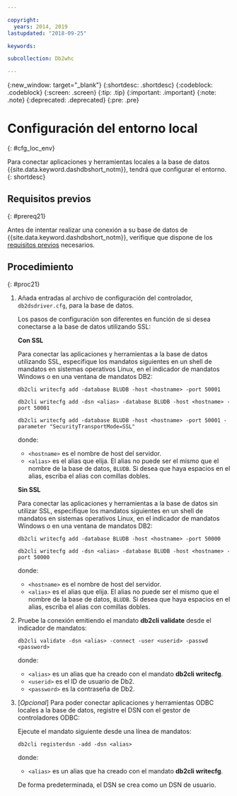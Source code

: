 ```yaml
---

copyright:
  years: 2014, 2019
lastupdated: "2018-09-25"

keywords:

subcollection: Db2whc

---
```


<!-- Attribute definitions --> 
{:new_window: target="_blank"}
{:shortdesc: .shortdesc}
{:codeblock: .codeblock}
{:screen: .screen}
{:tip: .tip}
{:important: .important}
{:note: .note}
{:deprecated: .deprecated}
{:pre: .pre}

# Configuración del entorno local
{: #cfg_loc_env}

Para conectar aplicaciones y herramientas locales a la base de datos {{site.data.keyword.dashdbshort_notm}}, tendrá que configurar el entorno.  
{: shortdesc}

## Requisitos previos
{: #prereq21}

Antes de intentar realizar una conexión a su base de datos de {{site.data.keyword.dashdbshort_notm}}, verifique que dispone de los [requisitos previos](/docs/services/Db2whc/connecting?topic=Db2whc-connect_ov#prereqs) necesarios.

<!-- 1. Install the Db2 driver package for your operating system.

   - [Installing on Windows](install_win.html)
   - [Installing on Linux or PowerLinux](install_linux.html)
   - [Installing on Mac OS X](install_mac.html)
2. Decide whether or not you will be using Secure Sockets Layer (SSL) to connect to your database.
3. Collect database details and connect credentials, including the host name of your server, and your database user ID and password. -->

## Procedimiento
{: #proc21}

1. Añada entradas al archivo de configuración del controlador, `db2dsdriver.cfg`, para la base de datos.

   Los pasos de configuración son diferentes en función de si desea conectarse a la base de datos utilizando SSL:

   **Con SSL**

   Para conectar las aplicaciones y herramientas a la base de datos utilizando SSL, especifique los mandatos siguientes en un shell de mandatos en sistemas operativos Linux, en el indicador de mandatos Windows o en una ventana de mandatos DB2: 

   `db2cli writecfg add -database BLUDB -host <hostname> -port 50001`

   `db2cli writecfg add -dsn <alias> -database BLUDB -host <hostname> -port 50001`

   `db2cli writecfg add -database BLUDB -host <hostname> -port 50001 -parameter "SecurityTransportMode=SSL"`

    donde:

   - `<hostname>` es el nombre de host del servidor.
   - `<alias>` es el alias que elija. El alias no puede ser el mismo que el nombre de la base de datos, `BLUDB`. Si desea que haya espacios en el alias, escriba el alias con comillas dobles.

   **Sin SSL**

   Para conectar las aplicaciones y herramientas a la base de datos sin utilizar SSL, especifique los mandatos siguientes en un shell de mandatos en sistemas operativos Linux, en el indicador de mandatos Windows o en una ventana de mandatos DB2: 

   `db2cli writecfg add -database BLUDB -host <hostname> -port 50000`

   `db2cli writecfg add -dsn <alias> -database BLUDB -host <hostname> -port 50000`

    donde:

   - `<hostname>` es el nombre de host del servidor.
   - `<alias>` es el alias que elija. El alias no puede ser el mismo que el nombre de la base de datos, `BLUDB`. Si desea que haya espacios en el alias, escriba el alias con comillas dobles.

2. Pruebe la conexión emitiendo el mandato **db2cli validate** desde el indicador de mandatos:

   `db2cli validate -dsn <alias> -connect -user <userid> -passwd <password>`

   donde: 
   
   - `<alias>` es un alias que ha creado con el mandato **db2cli writecfg**.
   - `<userid>` es el ID de usuario de Db2.
   - `<password>` es la contraseña de Db2.

3. [*Opcional*] Para poder conectar aplicaciones y herramientas ODBC locales a la base de datos, registre el DSN con el gestor de controladores ODBC:
 
   Ejecute el mandato siguiente desde una línea de mandatos: 

   `db2cli registerdsn -add -dsn <alias>`

   donde: 

   - `<alias>` es un alias que ha creado con el mandato **db2cli writecfg**.

   De forma predeterminada, el DSN se crea como un DSN de usuario.

